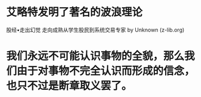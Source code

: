 # 艾略特发明了著名的波浪理论
股经•走出幻觉 走向成熟从学生股民到系统交易专家 by Unknown (z-lib.org)

# 我们永远不可能认识事物的全貌，那么我们由于对事物不完全认识而形成的信念，也只不过是断章取义罢了。
